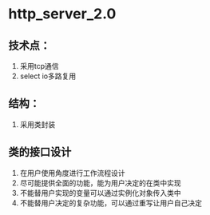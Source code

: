 # http_server_2.0
## 技术点：
1. 采用tcp通信
2. select io多路复用
## 结构：
1. 采用类封装
## 类的接口设计
1. 在用户使用角度进行工作流程设计
2. 尽可能提供全面的功能，能为用户决定的在类中实现
3. 不能替用户实现的变量可以通过实例化对象传入类中
4. 不能替用户决定的复杂功能，可以通过重写让用户自己决定
